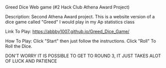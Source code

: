 Greed Dice Web game (#2 Hack Club Athena Award Project)

Description: Second Athena Award  project. This is a website version of a dice game called "Greed" I would play in my Ap statistics class

Link To Play: https://abbby1007.github.io/Greed_Dice_Game/

How To Play: Click "Start" then just follow the instructions. Click "Roll" To Roll the Dice.

DON'T WORRY IT IS POSSIBLE TO GET TO ROUND 3, IT JUST TAKES ALOT OF LUCK AND PATIENCE
